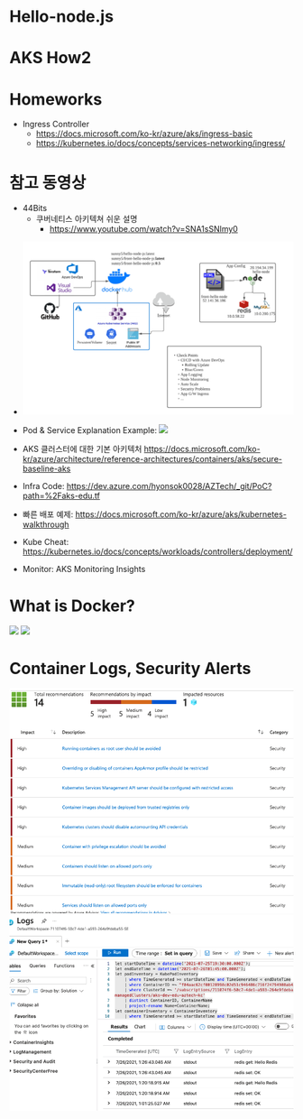 # Hello-node.js

# AKS How2

# Homeworks
  - Ingress Controller
    - https://docs.microsoft.com/ko-kr/azure/aks/ingress-basic
    - https://kubernetes.io/docs/concepts/services-networking/ingress/

# 참고 동영상
  - 44Bits
     - 쿠버네티스 아키텍쳐 쉬운 설명
        -  https://www.youtube.com/watch?v=SNA1sSNlmy0

* <img src="/images/Edu AKS Example Diagram.png" />

* Pod & Service Explanation Example: <img src="https://danawalab.github.io/images/2020-01-23-kubernetes-service-ingress/2019-08-22-translation-kubernetes-nodeport-vs-loadbalancer-vs-ingress4.png" />

* AKS 클러스터에 대한 기본 아키텍처 https://docs.microsoft.com/ko-kr/azure/architecture/reference-architectures/containers/aks/secure-baseline-aks
* Infra Code: https://dev.azure.com/hyonsok0028/AZTech/_git/PoC?path=%2Faks-edu.tf
* 빠른 배포 예제: https://docs.microsoft.com/ko-kr/azure/aks/kubernetes-walkthrough
* Kube Cheat: https://kubernetes.io/docs/concepts/workloads/controllers/deployment/
* Monitor: AKS Monitoring Insights

# What is Docker?
<img src="https://miro.medium.com/max/700/1*X_lC2IBuIcRVtlcJ7vsPog.png" />
<img src="https://codeahoy.com/img/dockercontainers/containers-on-box.png" />

# Container Logs, Security Alerts
<img src="/images/security-recommendation-az-aks.png">
<img src="/images/container-log-az-aks.png">
